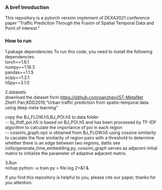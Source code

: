 
### A bref Inroduction 
This repository is a pytorch version implement of DEXA2021 conference paper
"Traffic Prediciton Through the Fusion of Spatial Temporal Data and Point of interest."  

### How to run
1.pakage dependencies
To run this code, you need to install the following dependencies:  
torch==1.6.1    
numpy==1.16.3  
pandas==1.1.5  
scipy==1.2.1  
h5py==3.1.0  

2.datasets  
download the dataset form https://github.com/panzheyi/ST-MetaNet  
ZheYi Pan,KDD2019,“Urban traffic prediction from spatio-temporal data using deep meta learning”  

 copy the BJ_FLOW.h5,BJ_POI.h5 to data folder    
-- bj_tfidf_poi.h5 is based on BJ_POI.h5 and  has been processed by TF-IDF algorithm to calculate the importance of poi in each region  
-- cossimi_graph.npz is obtained from BJ_FLOW.h5 using cossine similarity to caculate the flow similarity of region pairs with a threshold to determine
 whether there is an edge between two regions, datils see /utils/generate_time_embedding.py, cossimi_graph serves as adjacent initial matrix to initialize the parameter of 
adaptive adjacent matrix.

3.Run  
nohup python -u train.py > file.log 2>&1 &  

If you find this repository is helpful to you, please cite our paper,
thanks for you attention.

